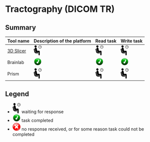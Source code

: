 # Tractography (DICOM TR)

## Summary

| Tool name | Description of the platform| Read task | Write task |
| -- | -- | -- | -- |
| [3D Slicer](/results/tr/slicer.md) | <img src="../images/waiting.png" width=25> | <img src="../images/waiting.png" width=25> | <img src="../images/waiting.png" width=25> |
| Brainlab | <img src="../images/done.png" width=25> | <img src="../images/done.png" width=25> | <img src="../images/done.png" width=25> |
| Prism | <img src="../images/waiting.png" width=25> | <img src="../images/waiting.png" width=25> | <img src="../images/waiting.png" width=25> |

## Legend

* <img src="../images/waiting.png" width=25> waiting for response
* <img src="../images/done.png" width=25> task completed
* <img src="../images/failed.png" width=25> no response received, or for some reason task could not be completed